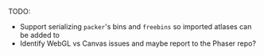 TODO:

- Support serializing `packer`'s bins and `freebins` so imported atlases can be added to
- Identify WebGL vs Canvas issues and maybe report to the Phaser repo?